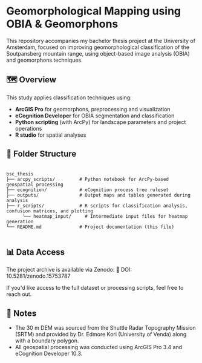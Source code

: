 # Geomorphological Mapping using OBIA & Geomorphons

This repository accompanies my bachelor thesis project at the University of Amsterdam, focused on improving geomorphological classification of the Soutpansberg mountain range, using object-based image analysis (OBIA) and geomorphons techniques.


## 🗺️ Overview

This study applies classification techniques using:
- **ArcGIS Pro** for geomorphons, preprocessing and visualization
- **eCognition Developer** for OBIA segmentation and classification
- **Python scripting** (with ArcPy) for landscape parameters and project operations
- **R studio** for spatial analyses


## 📁 Folder Structure
<pre> <code>
bsc_thesis
├── arcpy_scripts/         # Python notebook for ArcPy-based geospatial processing
├── ecognition/            # eCognition process tree ruleset
├── outputs/               # Output maps and tables generated during analysis
├── r_scripts/             # R scripts for classification analysis, confusion matrices, and plotting
      └── heatmap_input/     # Intermediate input files for heatmap generation
└── README.md              # Project documentation (this file)
</code> </pre>


## 📊 Data Access

The project archive is available via Zenodo:
🔗 DOI: 10.5281/zenodo.15753787

If you'd like access to the full dataset or processing scripts, feel free to reach out.


## 📌 Notes
* The 30 m DEM was sourced from the Shuttle Radar Topography Mission (SRTM) and  provided by Dr. Edmore Kori (University of Venda) along with a boundary polygon.
* All geospatial processing was conducted using ArcGIS Pro 3.4 and eCognition Developer 10.3.
